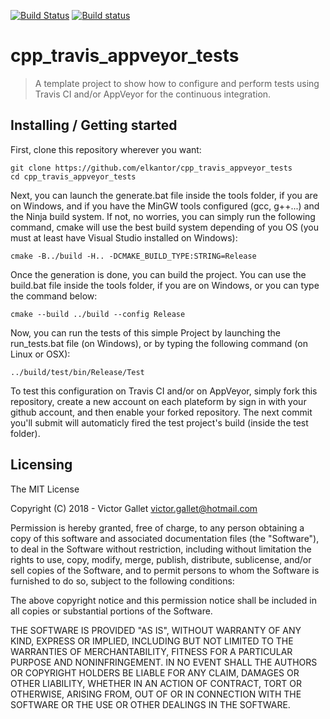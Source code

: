 [![Build Status](https://travis-ci.org/Elkantor/cpp_travis_test.svg?branch=master)](https://travis-ci.org/Elkantor/cpp_travis_test)
[![Build status](https://ci.appveyor.com/api/projects/status/986oo67uj2pmt6e9?svg=true)](https://ci.appveyor.com/project/Elkantor/cpp-travis-test)


# cpp_travis_appveyor_tests
> A template project to show how to configure and perform tests using Travis CI and/or AppVeyor for the continuous integration.

## Installing / Getting started

First, clone this repository wherever you want:

```shell
git clone https://github.com/elkantor/cpp_travis_appveyor_tests
cd cpp_travis_appveyor_tests
```

Next, you can launch the generate.bat file inside the tools folder, if you are on Windows, and if you have the MinGW tools configured (gcc, g++...) and the Ninja build system.
If not, no worries, you can simply run the following command, cmake will use the best build system depending of you OS (you must at least have Visual Studio installed on Windows):

```shell
cmake -B../build -H.. -DCMAKE_BUILD_TYPE:STRING=Release
```

Once the generation is done, you can build the project.
You can use the build.bat file inside the tools folder, if you are on Windows, or you can type the command below:

```shell
cmake --build ../build --config Release
```

Now, you can run the tests of this simple Project by launching the run_tests.bat file (on Windows), or by typing the following command (on Linux or OSX):

```shell
../build/test/bin/Release/Test
```

To test this configuration on Travis CI and/or on AppVeyor, simply fork this repository, create a new account on each plateform by sign in with your github account, and then enable your forked repository.
The next commit you'll submit will automaticly fired the test project's build (inside the test folder).


## Licensing

The MIT License

Copyright (C) 2018 - Victor Gallet <victor.gallet@hotmail.com>

Permission is hereby granted, free of charge, to any person obtaining a copy
of this software and associated documentation files (the "Software"), to deal
in the Software without restriction, including without limitation the rights
to use, copy, modify, merge, publish, distribute, sublicense, and/or sell
copies of the Software, and to permit persons to whom the Software is
furnished to do so, subject to the following conditions:

The above copyright notice and this permission notice shall be included in
all copies or substantial portions of the Software.

THE SOFTWARE IS PROVIDED "AS IS", WITHOUT WARRANTY OF ANY KIND, EXPRESS OR
IMPLIED, INCLUDING BUT NOT LIMITED TO THE WARRANTIES OF MERCHANTABILITY,
FITNESS FOR A PARTICULAR PURPOSE AND NONINFRINGEMENT. IN NO EVENT SHALL THE
AUTHORS OR COPYRIGHT HOLDERS BE LIABLE FOR ANY CLAIM, DAMAGES OR OTHER
LIABILITY, WHETHER IN AN ACTION OF CONTRACT, TORT OR OTHERWISE, ARISING FROM,
OUT OF OR IN CONNECTION WITH THE SOFTWARE OR THE USE OR OTHER DEALINGS IN
THE SOFTWARE.